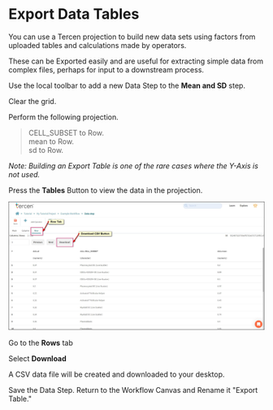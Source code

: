# Export Data Tables

You can use a Tercen projection to build new data sets using factors from uploaded tables and calculations made by operators.

These can be Exported easily and are useful for extracting simple data from complex files, perhaps for input to a downstream process.

Use the local toolbar to add a new Data Step to the **Mean and SD** step.

Clear the grid.

Perform the following projection.
> CELL_SUBSET to Row.  
> mean to Row.  
> sd to Row.  

_Note: Building an Export Table is one of the rare cases where the Y-Axis is not used._

Press the **Tables** Button to view the data in the projection.

![Screenshot](img/starter_guide_export_1.jpg)

Go to the **Rows** tab

Select **Download**

A CSV data file will be created and downloaded to your desktop.

Save the Data Step. Return to the Workflow Canvas and Rename it "Export Table."
